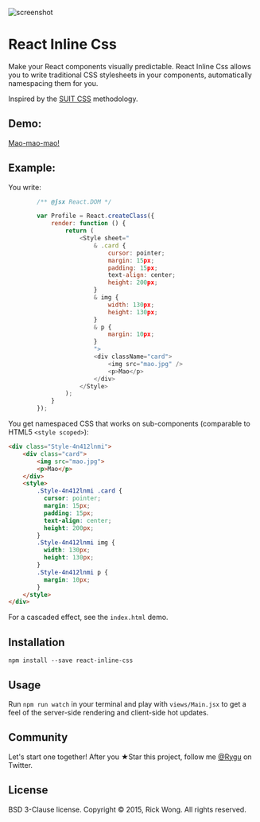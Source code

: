 ![screenshot](https://i.imgur.com/7Pop4SZ.png?1)

# React Inline Css

Make your React components visually predictable. React Inline Css  allows you to write traditional CSS stylesheets in your components, automatically namespacing them for you.

Inspired by the [SUIT CSS](https://suitcss.github.io/) methodology.

## Demo:

[Mao-mao-mao!](https://edealer.nl/mao)

## Example:

You write:

```javascript
		/** @jsx React.DOM */

		var Profile = React.createClass({
			render: function () {
				return (
					<Style sheet="
						& .card {
							cursor: pointer;
							margin: 15px;
							padding: 15px;
							text-align: center;
							height: 200px;
						}
						& img {
							width: 130px;
							height: 130px;
						}
						& p {
							margin: 10px;
						}
						">
						<div className="card">
							<img src="mao.jpg" />
							<p>Mao</p>
						</div>
					</Style>
				);
			}
		});
```

You get namespaced CSS that works on sub-components (comparable to HTML5 `<style scoped>`):

```html
<div class="Style-4n412lnmi">
	<div class="card">
		<img src="mao.jpg">
		<p>Mao</p>
	</div>
	<style>
		.Style-4n412lnmi .card { 
		  cursor: pointer; 
		  margin: 15px; 
		  padding: 15px; 
		  text-align: center; 
		  height: 200px; 
		}
		.Style-4n412lnmi img { 
		  width: 130px; 
		  height: 130px; 
		}
		.Style-4n412lnmi p { 
		  margin: 10px; 
		}
	</style>
</div>
```

For a cascaded effect, see the `index.html` demo.

## Installation

	npm install --save react-inline-css

## Usage

Run `npm run watch` in your terminal and play with `views/Main.jsx` to get a feel of
the server-side rendering and client-side hot updates.

## Community

Let's start one together! After you ★Star this project, follow me [@Rygu](https://twitter.com/rygu)
on Twitter.

## License

BSD 3-Clause license. Copyright © 2015, Rick Wong. All rights reserved.
